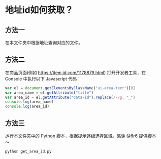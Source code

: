 # 地址id如何获取？

## 方法一

在本文件夹中根据地址查询对应的文件。

## 方法二

在商品页面(例如 https://item.jd.com/1178879.html) 打开开发者工具，在 Console 中执行以下 Javascript 代码：

```js
var el = document.getElementsByClassName("ui-area-text")[0]
var area_name = el.getAttribute("title")
var area_id = el.getAttribute("data-id").replace(/-/g, "_")
console.log(area_name)
console.log(area_id)
```

## 方法三

运行本文件夹中的 Python 脚本，根据提示逐级选择区域。感谢 @6r6 提供脚本～

```sh
python get_area_id.py
```
